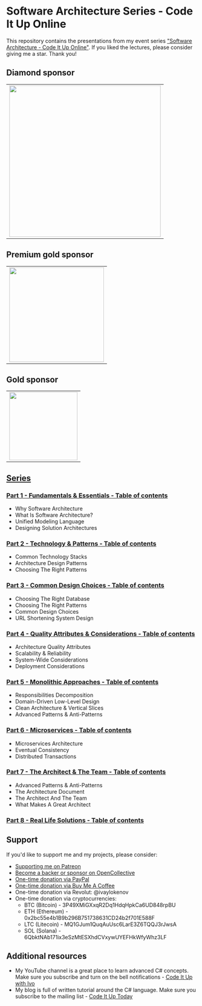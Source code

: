 # Software Architecture Series - Code It Up Online

This repository contains the presentations from my event series ["Software Architecture - Code It Up Online"](https://www.eventbrite.com/o/code-it-up-29733808833). If you liked the lectures, please consider giving me a star. Thank you!

## Diamond sponsor

<table>
  <tbody>
    <tr>
	    <td align="center" valign="middle">
        <a href="http://bit.ly/indeavr" target="_blank">
          <img width="400px" src="https://user-images.githubusercontent.com/3391906/144611246-2119f4ce-4719-44a7-bd56-3c8aafb51d7b.png">
        </a>
      </td>
    </tr>
  </tbody>
</table>

## Premium gold sponsor

<table>
  <tbody>
    <tr>
	    <td align="center" valign="middle">
        <a href="https://bit.ly/ciu-americaneagle" target="_blank">
          <img width="250px" src="https://user-images.githubusercontent.com/3391906/144609252-02970834-2259-4267-9e6c-9a5f10d3c165.png">
        </a>
      </td>
    </tr>
  </tbody>
</table>

## Gold sponsor

<table>
  <tbody>
    <tr>
	    <td align="center" valign="middle">
        <a href="http://bit.ly/30xsnsC" target="_blank">
          <img width="180px" src="https://user-images.githubusercontent.com/3391906/65251792-dd848800-daef-11e9-8857-637a48048cda.png">
        </a>
      </td>
    </tr>
  </tbody>
</table>

## [Series](https://www.eventbrite.com/o/code-it-up-29733808833)

### [Part 1 - Fundamentals & Essentials - Table of contents](https://www.eventbrite.com/e/software-architecture-fundamentals-essentials-code-it-up-online-vol-9-registration-222550182587)

- Why Software Architecture
- What Is Software Architecture?
- Unified Modeling Language
- Designing Solution Architectures

### [Part 2 - Technology & Patterns - Table of contents](https://www.eventbrite.com/e/software-architecture-technology-patterns-code-it-up-online-vol-10-registration-244365432587)

- Common Technology Stacks
- Architecture Design Patterns
- Choosing The Right Patterns

### [Part 3 - Common Design Choices - Table of contents](https://www.eventbrite.com/e/software-architecture-common-design-choices-code-it-up-online-vol-11-registration-251121690737)

- Choosing The Right Database
- Choosing The Right Patterns
- Common Design Choices
- URL Shortening System Design

### [Part 4 - Quality Attributes & Considerations - Table of contents](https://www.eventbrite.com/e/software-architecture-quality-attributes-code-it-up-online-vol-12-registration-256029329617)

- Architecture Quality Attributes
- Scalability & Reliability
- System-Wide Considerations
- Deployment Considerations

### [Part 5 - Monolithic Approaches - Table of contents](https://www.eventbrite.com/e/software-architecture-monolithic-approaches-code-it-up-online-vol-13-registration-257838059577)

- Responsibilities Decomposition
- Domain-Driven Low-Level Design
- Clean Architecture & Vertical Slices
- Advanced Patterns & Anti-Patterns

### [Part 6 - Microservices - Table of contents](https://www.eventbrite.com/e/software-architecture-microservices-code-it-up-online-vol-14-registration-262477656737)

- Microservices Architecture
- Eventual Consistency
- Distributed Transactions

### [Part 7 - The Architect & The Team - Table of contents](https://www.eventbrite.com/e/software-architecture-the-architect-the-team-code-it-up-online-vol-15-registration-265180962397)

- Advanced Patterns & Anti-Patterns
- The Architecture Document
- The Architect And The Team
- What Makes A Great Architect

### [Part 8 - Real Life Solutions - Table of contents](https://www.eventbrite.com/e/software-architecture-real-life-solutions-code-it-up-online-vol-16-registration-265222346177)

## Support

If you'd like to support me and my projects, please consider:

- [Supporting me on Patreon](https://www.patreon.com/ivaylokenov)
- [Become a backer or sponsor on OpenCollective](https://opencollective.com/mytestedaspnet)
- [One-time donation via PayPal](http://paypal.me/ivaylokenov)
- [One-time donation via Buy Me A Coffee](http://buymeacoff.ee/ivaylokenov)
- One-time donation via Revolut: @ivaylokenov
- One-time donation via cryptocurrencies:
  - BTC (Bitcoin) - 3P49XMiGXxqR2Dq1HdqHpkCa6UD848rpBU 
  - ETH (Ethereum) - 0x2bc55e4b1B9b296B751738631CD24b2f701E588F
  - LTC (Litecoin) - MQ1GJum1QuqAuUsc6LarE3Z6TQQJ3rJwsA
  - SOL (Solana) - 6QbktNAb171ix3eSzMtESXhdCVxywUYEFHkWfyWhz3LF

## Additional resources

- My YouTube channel is a great place to learn advanced C# concepts. Make sure you subscribe and turn on the bell notifications - [Code It Up with Ivo](https://www.youtube.com/channel/UCP5Ons7fK3yKhX6lhc9XcfQ)
- My blog is full of written tutorial around the C# language. Make sure you subscribe to the mailing list - [Code It Up Today](https://codeitup.today)
